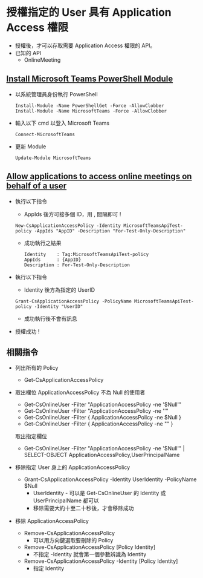 # 授權指定的 User 具有 Application Access 權限

-   授權後，才可以存取需要 Application Access 權限的 API。
-   已知的 API
    -   OnlineMeeting

## [Install Microsoft Teams PowerShell Module](https://docs.microsoft.com/en-us/microsoftteams/teams-powershell-install)

-   以系統管理員身份執行 PowerShell

    ```
    Install-Module -Name PowerShellGet -Force -AllowClobber
    Install-Module -Name MicrosoftTeams -Force -AllowClobber
    ```

-   輸入以下 cmd 以登入 Microsoft Teams

    ```
    Connect-MicrosoftTeams
    ```

-   更新 Module

    ```
    Update-Module MicrosoftTeams
    ```

## [Allow applications to access online meetings on behalf of a user](https://docs.microsoft.com/en-us/graph/cloud-communication-online-meeting-application-access-policy)

-   執行以下指令

    -   AppIds 後方可接多個 ID，用 , 間隔即可 !

    ```
    New-CsApplicationAccessPolicy -Identity MicrosoftTeamsApiTest-policy -AppIds "AppID" -Description "For-Test-Only-Description"
    ```

    -   成功執行之結果

        ```
        Identity    : Tag:MicrosoftTeamsApiTest-policy
        AppIds      : {AppID}
        Description : For-Test-Only-Description
        ```

-   執行以下指令

    -   Identity 後方為指定的 UserID

    ```
    Grant-CsApplicationAccessPolicy -PolicyName MicrosoftTeamsApiTest-policy -Identity "UserID"
    ```

    -   成功執行後不會有訊息

-   授權成功 !

## 相關指令

-   列出所有的 Policy

    -   Get-CsApplicationAccessPolicy

-   取出欄位 ApplicationAccessPolicy 不為 Null 的使用者

    -   Get-CsOnlineUser -Filter "ApplicationAccessPolicy -ne '$Null'"
    -   Get-CsOnlineUser -Filter "ApplicationAccessPolicy -ne ''"
    -   Get-CsOnlineUser -Filter { ApplicationAccessPolicy -ne $Null }
    -   Get-CsOnlineUser -Filter { ApplicationAccessPolicy -ne "" }

    取出指定欄位

    -   Get-CsOnlineUser -Filter "ApplicationAccessPolicy -ne '$Null'" | SELECT-OBJECT ApplicationAccessPolicy,UserPrincipalName

-   移除指定 User 身上的 ApplicationAccessPolicy
    -   Grant-CsApplicationAccessPolicy -Identity UserIdentity -PolicyName $Null
        -   UserIdentity - 可以是 Get-CsOnlineUser 的 Identity 或 UserPrincipalName 都可以
        -   移除需要大約十至二十秒後，才會移除成功

- 移除 ApplicationAccessPolicy
  - Remove-CsApplicationAccessPolicy
    - 可以用方向鍵選取要刪除的 Policy
  - Remove-CsApplicationAccessPolicy [Policy Identity]
    - 不指定 -Identity 就會第一個參數辨識為 Identity
  - Remove-CsApplicationAccessPolicy -Identity [Policy Identity]
    - 指定 Identity